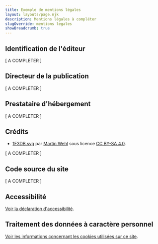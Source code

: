```yaml
---
title: Exemple de mentions légales
layout: layouts/page.njk
description: Mentions légales à compléter
slugOverride: mentions legales
showBreadcrumb: true
---
```

## Identification de l'éditeur

[ A COMPLETER ]

## Directeur de la publication

[ A COMPLETER ]

## Prestataire d'hébergement

[ A COMPLETER ]

## Crédits

- [1F3DB.svg](https://openmoji.org/data/color/svg/1F3DB.svg) par [Martin Wehl](https://openmoji.org/library/#author=Martin%20Wehl) sous licence [CC BY-SA 4.0](https://creativecommons.org/licenses/by-sa/4.0>).

[ A COMPLETER ]

## Code source du site

[ A COMPLETER ]

## Accessibilité

[Voir la déclaration d'accessibilité](/fr/accessibilite/).

## Traitement des données à caractère personnel

[Voir les informations concernant les cookies utilisées sur ce site](/fr/donnees-personnelles/).